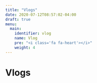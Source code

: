 ```yaml
---
title: "Vlogs"
date: 2020-07-12T08:57:02-04:00
draft: true
menu:
  main:
    identifier: vlog
    name: Vlog
    pre: "<i class='fa fa-heart'></i>"
    weight: 4
---
```


# Vlogs